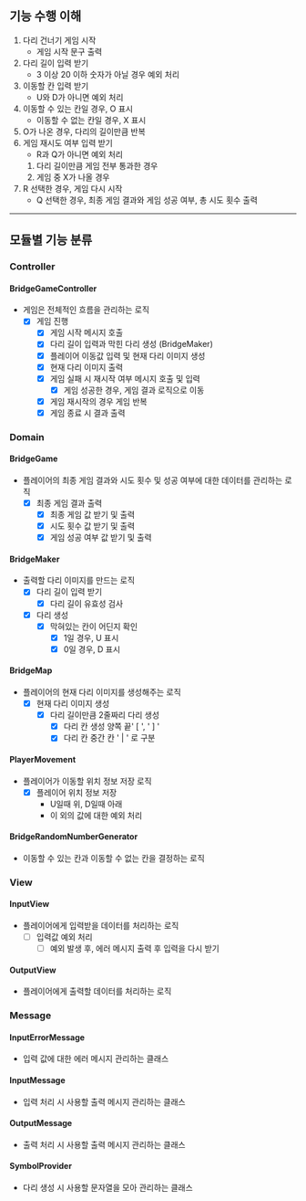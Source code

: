 ## 기능 수행 이해
1. 다리 건너기 게임 시작
   - 게임 시작 문구 출력
2. 다리 길이 입력 받기
   - 3 이상 20 이하 숫자가 아닐 경우 예외 처리
3. 이동할 칸 입력 받기
   - U와 D가 아니면 예외 처리
4. 이동할 수 있는 칸일 경우, O 표시 
   - 이동할 수 없는 칸일 경우, X 표시
5. O가 나온 경우, 다리의 길이만큼 반복 
6. 게임 재시도 여부 입력 받기
   - R과 Q가 아니면 예외 처리
   1) 다리 길이만큼 게임 전부 통과한 경우
   2) 게임 중 X가 나올 경우
7. R 선택한 경우, 게임 다시 시작
   - Q 선택한 경우, 최종 게임 결과와 게임 성공 여부, 총 시도 횟수 출력

---
## 모듈별 기능 분류

### Controller
#### BridgeGameController
- 게임은 전체적인 흐름을 관리하는 로직
  - [x] 게임 진행
    - [x] 게임 시작 메시지 호출
    - [x] 다리 길이 입력과 막힌 다리 생성 (BridgeMaker)
    - [x] 플레이어 이동값 입력 및 현재 다리 이미지 생성
    - [x] 현재 다리 이미지 출력
    - [x] 게임 실패 시 재시작 여부 메시지 호출 및 입력
      - [x] 게임 성공한 경우, 게임 결과 로직으로 이동
    - [x] 게임 재시작의 경우 게임 반복
    - [x] 게임 종료 시 결과 출력

### Domain
#### BridgeGame
- 플레이어의 최종 게임 결과와 시도 횟수 및 성공 여부에 대한 데이터를 관리하는 로직
  - [x] 최종 게임 결과 출력
    - [x] 최종 게임 값 받기 및 출력
    - [x] 시도 횟수 값 받기 및 출력
    - [x] 게임 성공 여부 값 받기 및 출력
#### BridgeMaker
- 출력할 다리 이미지를 만드는 로직
  - [x] 다리 길이 입력 받기
    - [x] 다리 길이 유효성 검사
  - [x] 다리 생성
    - [x] 막혀있는 칸이 어딘지 확인
      - [x] 1일 경우, U 표시
      - [x] 0일 경우, D 표시
#### BridgeMap
- 플레이어의 현재 다리 이미지를 생성해주는 로직
  - [x] 현재 다리 이미지 생성
    - [x] 다리 길이만큼 2줄짜리 다리 생성
        - [x] 다리 칸 생성 양쪽 끝' [ ',  ' ] '
        - [x] 다리 칸 중간 칸 ' | ' 로 구분
#### PlayerMovement
- 플레이어가 이동할 위치 정보 저장 로직
  - [x] 플레이어 위치 정보 저장
    - U일때 위, D일때 아래
    - 이 외의 값에 대한 예외 처리
    
#### BridgeRandomNumberGenerator
- 이동할 수 있는 칸과 이동할 수 없는 칸을 결정하는 로직

### View
#### InputView
- 플레이어에게 입력받을 데이터를 처리하는 로직
  - [ ] 입력값 예외 처리
    - [ ] 예외 발생 후, 에러 메시지 출력 후 입력을 다시 받기
#### OutputView
- 플레이어에게 출력할 데이터를 처리하는 로직

### Message
#### InputErrorMessage
- 입력 값에 대한 에러 메시지 관리하는 클래스
#### InputMessage
- 입력 처리 시 사용할 출력 메시지 관리하는 클래스
#### OutputMessage
- 출력 처리 시 사용할 출력 메시지 관리하는 클래스

#### SymbolProvider
- 다리 생성 시 사용할 문자열을 모아 관리하는 클래스